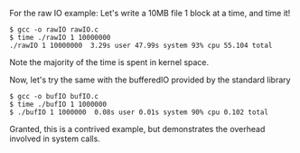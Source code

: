 For the raw IO example:
Let's write a 10MB file 1 block at a time, and time it!
```
$ gcc -o rawIO rawIO.c
$ time ./rawIO 1 10000000
./rawIO 1 10000000  3.29s user 47.99s system 93% cpu 55.104 total
```

Note the majority of the time is spent in kernel space.

Now, let's try the same with the bufferedIO provided by the standard library 
```
$ gcc -o bufIO bufIO.c
$ time ./bufIO 1 1000000
$ ./bufIO 1 1000000  0.08s user 0.01s system 90% cpu 0.102 total
```

Granted, this is a contrived example, but demonstrates the overhead involved in system calls.
